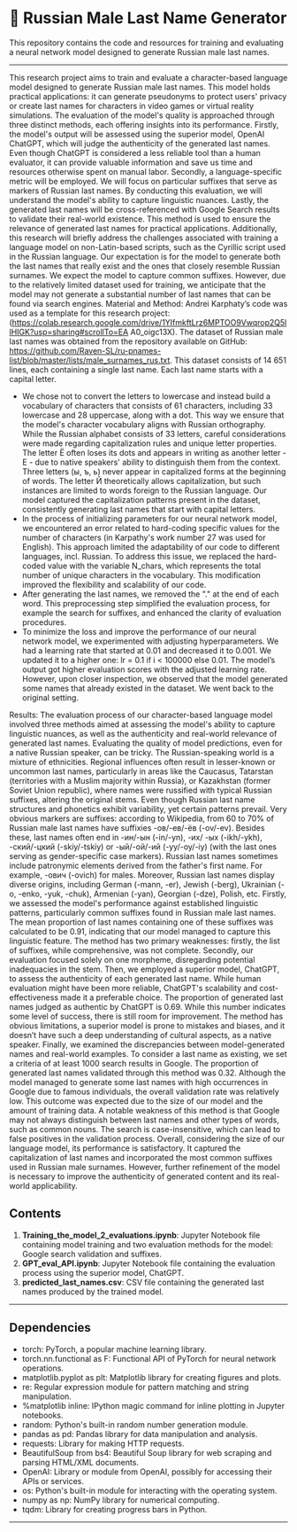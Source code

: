 # 🚀 Russian Male Last Name Generator

This repository contains the code and resources for training and evaluating a neural network model designed to generate Russian male last names.

---

This research project aims to train and evaluate a character-based language model designed to generate Russian male last names. This model holds practical applications: it can generate pseudonyms to protect users' privacy or create last names for characters in video games or virtual reality simulations.
The evaluation of the model's quality is approached through three distinct methods, each offering insights into its performance. Firstly, the model's output will be assessed using the superior model, OpenAI ChatGPT, which will judge the authenticity of the generated last names. Even though ChatGPT is considered a less reliable tool than a human evaluator, it can provide valuable information and save us time and resources otherwise spent on manual labor.
Secondly, a language-specific metric will be employed. We will focus on particular suffixes that serve as markers of Russian last names. By conducting this evaluation, we will understand the model's ability to capture linguistic nuances.
Lastly, the generated last names will be cross-referenced with Google Search results to validate their real-world existence. This method is used to ensure the relevance of generated last names for practical applications. Additionally, this research will briefly address the challenges associated with training a language model on non-Latin-based scripts, such as the Cyrillic script used in the Russian language. Our expectation is for the model to generate both the last names that really exist and the ones that closely resemble Russian surnames. We expect the model to capture common suffixes. However, due to the relatively limited dataset used for training, we anticipate that the model may not generate a substantial number of last names that can be found via search engines.
Material and Method:
Andrei Karphaty’s code was used as a template for this research project: (https://colab.research.google.com/drive/1YIfmkftLrz6MPTOO9Vwqrop2Q5llHIGK?usp=sharing#scrollTo=EA A0_oigc13X). The dataset of Russian male last names was obtained from the repository available on GitHub: https://github.com/Raven-SL/ru-pnames-list/blob/master/lists/male_surnames_rus.txt. This dataset consists of 14 651 lines, each containing a single last name. Each last name starts with a capital letter.
- We chose not to convert the letters to lowercase and instead build a vocabulary of characters that consists of 61 characters, including 33 lowercase and 28 uppercase, along with a dot. This way we ensure that the model's character vocabulary aligns with Russian orthography. While the Russian alphabet consists of 33 letters, careful considerations were made regarding capitalization rules and unique letter properties. The letter Ë often loses its dots and appears in writing as another letter - Е - due to native speakers' ability to distinguish them from the context. Three letters (ы, ъ, ь) never appear in capitalized forms at the beginning of words. The letter Й theoretically allows capitalization, but such instances are limited to words foreign to the Russian language. Our model captured the capitalization patterns present in the dataset, consistently generating last names that start with capital letters.
- In the process of initializing parameters for our neural network model, we encountered an error related to hard-coding specific values for the number of characters (in Karpathy's work number 27 was used for English). This approach limited the adaptability of our code to different languages, incl. Russian. To address this issue, we replaced the hard-coded value with the variable N_chars, which represents the total number of unique characters in the vocabulary. This modification improved the flexibility and scalability of our code.
- After generating the last names, we removed the "." at the end of each word. This preprocessing step simplified the evaluation process, for example the search for suffixes, and enhanced the clarity of evaluation procedures.
- To minimize the loss and improve the performance of our neural network model, we experimented with adjusting hyperparameters. We had a learning rate that started at 0.01 and decreased it to 0.001. We updated it to a higher one: lr = 0.1 if i < 100000 else 0.01. The model’s output got higher evaluation scores with the adjusted learning rate. However, upon closer inspection, we observed that the model generated some names that already existed in the dataset. We went back to the original setting.
   
Results:
The evaluation process of our character-based language model involved three methods aimed at assessing the model's ability to capture linguistic nuances, as well as the authenticity and real-world relevance of generated last names. Evaluating the quality of model predictions, even for a native Russian speaker, can be tricky. The Russian-speaking world is a mixture of ethnicities. Regional influences often result in lesser-known or uncommon last names, particularly in areas like the Caucasus, Tatarstan (territories with a Muslim majority within Russia), or Kazakhstan (former Soviet Union republic), where names were russified with typical Russian suffixes, altering the original stems.
Even though Russian last name structures and phonetics exhibit variability, yet certain patterns prevail. Very obvious markers are suffixes: according to Wikipedia, from 60 to 70% of Russian male last names have suffixies -ов/-ев/-ёв (-ov/-ev). Besides these, last names often end in -ин/-ын (-in/-yn), -их/ -ых (-ikh/-ykh), -ский/-цкий (-skiy/-tskiy) or -ый/-ой/-ий (-yy/-oy/-iy) (with the last ones serving as gender-specific case markers). Russian last names sometimes include patronymic elements derived from the father's first name. For example, -ович (-ovich) for males. Moreover, Russian last names display diverse origins, including German (-mann, -er), Jewish (-berg), Ukrainian (-o, -enko, -yuk, -chuk), Armenian (-yan), Georgian (-dze), Polish, etc.
Firstly, we assessed the model's performance against established linguistic patterns, particularly common suffixes found in Russian male last names. The mean proportion of last names containing one of these suffixes was calculated to be 0.91, indicating that our model managed to capture this linguistic feature. The method has two primary weaknesses: firstly, the list of suffixes, while comprehensive, was not complete. Secondly, our evaluation focused solely on one morpheme, disregarding potential inadequacies in the stem.
Then, we employed a superior model, ChatGPT, to assess the authenticity of each generated last name. While human evaluation might have been more reliable, ChatGPT's scalability and cost-effectiveness made it a preferable choice. The proportion of generated last names judged as authentic by ChatGPT is 0.69. While this number indicates some level of success, there is still room for improvement. The method has obvious limitations, a superior model is prone to mistakes and biases, and it doesn’t have such a deep understanding of cultural aspects, as a native speaker.
Finally, we examined the discrepancies between model-generated names and real-world examples. To consider a last name as existing, we set a criteria of at least 1000 search results in Google. The proportion of generated last names validated through this method was 0.32. Although the model managed to generate some last names with high occurrences in Google due to famous individuals, the overall validation rate was relatively low. This outcome was expected due to the size of our model and the amount of training data. A notable weakness of this method is that Google may not always distinguish between last names and other types of words, such as common nouns. The search is case-insensitive, which can lead to false positives in the validation process. Overall, considering the size of our language model, its performance is satisfactory. It captured the capitalization of last names and incorporated the most common suffixes used in Russian male surnames. However, further refinement of the model is necessary to improve the authenticity of generated content and its real-world applicability.



## Contents

1. **Training_the_model_2_evaluations.ipynb**: Jupyter Notebook file containing model training and two evaluation methods for the model: Google search validation and suffixes.
2. **GPT_eval_API.ipynb**: Jupyter Notebook file containing the evaluation process using the superior model, ChatGPT.
3. **predicted_last_names.csv**: CSV file containing the generated last names produced by the trained model.

---

## Dependencies

- torch: PyTorch, a popular machine learning library.
- torch.nn.functional as F: Functional API of PyTorch for neural network operations.
- matplotlib.pyplot as plt: Matplotlib library for creating figures and plots.
- re: Regular expression module for pattern matching and string manipulation.
- %matplotlib inline: IPython magic command for inline plotting in Jupyter notebooks.
- random: Python's built-in random number generation module.
- pandas as pd: Pandas library for data manipulation and analysis.
- requests: Library for making HTTP requests.
- BeautifulSoup from bs4: Beautiful Soup library for web scraping and parsing HTML/XML documents.
- OpenAI: Library or module from OpenAI, possibly for accessing their APIs or services.
- os: Python's built-in module for interacting with the operating system.
- numpy as np: NumPy library for numerical computing.
- tqdm: Library for creating progress bars in Python.

---

